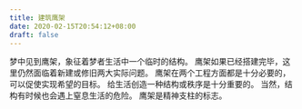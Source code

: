 ```yaml
---
title: 建筑鹰架
date: 2020-02-15T20:54:12+08:00
draft: false
---
```


梦中见到鹰架，象征着梦者生活中一个临时的结构。
鹰架如果已经搭建完毕，这里仍然面临着新建或修旧两大实际问题。
鹰架在两个工程方面都是十分必要的，可以促使实现希望的目标。
给生活创造一种结构或秩序是十分重要的。
当然，结构有时候也会遇上窒息生活的危险。
鹰架是精神支柱的标志。

